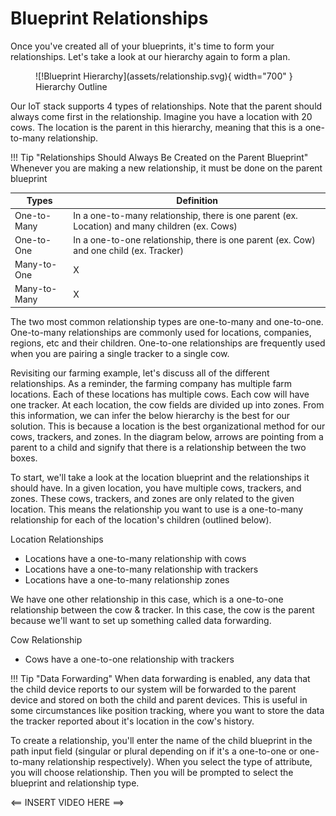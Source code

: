 
# Blueprint Relationships

Once you've created all of your blueprints, it's time to form your relationships. Let's take a look at our hierarchy again to form a plan. 

<figure markdown>
![!Blueprint Hierarchy](assets/relationship.svg){ width="700" }
  <figcaption>Hierarchy Outline</figcaption>
</figure>

Our IoT stack supports 4 types of relationships. Note that the parent should always come first in the relationship. Imagine you have a location with 20 cows. The location is the parent in this hierarchy, meaning that this is a one-to-many relationship. 

!!! Tip "Relationships Should Always Be Created on the Parent Blueprint"
    Whenever you are making a new relationship, it must be done on the parent blueprint

| Types | Definition |
|-------|---------------|
| One-to-Many | In a one-to-many relationship, there is one parent (ex. Location) and many children (ex. Cows) |
| One-to-One | In a one-to-one relationship, there is one parent (ex. Cow) and one child (ex. Tracker) |
| Many-to-One | X |
| Many-to-Many | X |

The two most common relationship types are one-to-many and one-to-one. One-to-many relationships are commonly used for locations, companies, regions, etc and their children. One-to-one relationships are frequently used when you are pairing a single tracker to a single cow. 

Revisiting our farming example, let's discuss all of the different relationships. As a reminder, the farming company has multiple farm locations. Each of these locations has multiple cows. Each cow will have one tracker. At each location, the cow fields are divided up into zones. From this information, we can infer the below hierarchy is the best for our solution. This is because a location is the best organizational method for our cows, trackers, and zones. In the diagram below, arrows are pointing from a parent to a child and signify that there is a relationship between the two boxes.

To start, we'll take a look at the location blueprint and the relationships it should have. In a given location, you have multiple cows, trackers, and zones. These cows, trackers, and zones are only related to the given location. This means the relationship you want to use is a one-to-many relationship for each of the location's children (outlined below).

Location Relationships

* Locations have a one-to-many relationship with cows
* Locations have a one-to-many relationship with trackers
* Locations have a one-to-many relationship zones

We have one other relationship in this case, which is a one-to-one relationship between the cow & tracker. In this case, the cow is the parent because we'll want to set up something called data forwarding. 

Cow Relationship

* Cows have a one-to-one relationship with trackers

!!! Tip "Data Forwarding"
    When data forwarding is enabled, any data that the child device reports to our system will be forwarded to the parent device and stored on both the child and parent devices. This is useful in some circumstances like position tracking, where you want to store the data the tracker reported about it's location in the cow's history.

To create a relationship, you'll enter the name of the child blueprint in the path input field (singular or plural depending on if it's a one-to-one or one-to-many relationship respectively). When you select the type of attribute, you will choose relationship. Then you will be prompted to select the blueprint and relationship type. 

<== INSERT VIDEO HERE ==>

